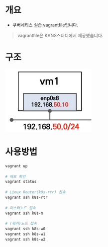 # 개요
* 쿠버네티스 실습 vagrantfile입니다.
> vagrantfile은 KANS스터디에서 제공했습니다.
 
# 구조
![](../linux/infra.png)

# 사용방법
```sh
vagrant up

# 배포 확인
vagrant status

# Linux Router(k8s-rtr) 접속
vagrant ssh k8s-rtr

# 마스터노드 접속
vagrant ssh k8s-m

# (워커)노드 접속
vagrant ssh k8s-w0
vagrant ssh k8s-w1
vagrant ssh k8s-w2
```
